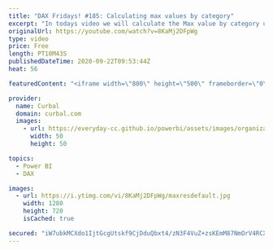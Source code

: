```yaml
---
title: "DAX Fridays! #185: Calculating max values by category"
excerpt: "In todays video we will calculate the Max value by category using allselect function. This video is part of the Fire series below:  This week we are going to visualize the amazon fires data.  Part1 : First we will clean and model the data using Power Query.  (this video) https://www.youtube.com/watch?v=V1kAFbyE7sw"
originalUrl: https://youtube.com/watch?v=8KaMj2DFpWg
type: video
price: Free
length: PT10M43S
publishedDateTime: 2020-09-22T09:53:44Z
heat: 56

featuredContent: "<iframe width=\"800\" height=\"500\" frameborder=\"0\" src=\"https://www.youtube.com/embed/8KaMj2DFpWg\" allow=\"accelerometer; autoplay; encrypted-media; gyroscope; picture-in-picture\" allowfullscreen></iframe>"

provider:
  name: Curbal
  domain: curbal.com
  images:
    - url: https://everyday-cc.github.io/powerbi/assets/images/organizations/curbal.com-50x50.jpg
      width: 50
      height: 50

topics:
  - Power BI
  - DAX

images:
  - url: https://i.ytimg.com/vi/8KaMj2DFpWg/maxresdefault.jpg
    width: 1280
    height: 720
    isCached: true

secured: "iW7ubkMCXdo1IjtGcgUtskf9CjDduQbxt4/zN3F4VuZ+zsKEmM87NmOrV4RCXfjQvVAyCz2+m7SYUgTk2508rKAC+bq2ZiOg9X2FOAhNLZtq99dtFBbeHx7OXGduvHrej+Uu8Yi4wHfesq/cBMP3oyDpdJzmoZ6WNwMDXpEaUtmnzK43Q6WwcZ+xe0j7AT4x6c98cHs18EyDeqQAyZLLL/8nhJQMM40zDFEfbbVScUdo7tPO3cfjqdGqaExEEqq72g5tMAU2VV0Iykd0NxPHBNGQzoF4n21XVtmYAvQFUcPYPbd3OMe4y6sCuDUntNmwOrmtSjhIUVbh6KVgzNNS1W4rZYN99Kh3le+cjiSSMJx4dpmBOMZZTXbDAlnNCkXm9JmMtkxXYKxf2gDKB5MtbQq9VPbtE9UeEoCuw7pGugY=;YL3bkjaOPSKHwGuN28xRCA=="
---
```


